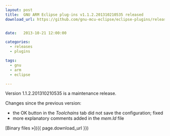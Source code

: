 ```yaml
---
layout: post
title:  GNU ARM Eclipse plug-ins v1.1.2.201310210535 released
download_url: https://github.com/gnu-mcu-eclipse/eclipse-plugins/releases/tag/v1.1.2-201310210535


date:   2013-10-21 12:00:00

categories:
  - releases
  - plugins

tags:
  - gnu
  - arm
  - eclipse

---
```


Version 1.1.2.201310210535 is a maintenance release.

Changes since the previous version:

- the OK button in the _Toolchains_ tab did not save the configuration; fixed
- more explanatory comments added in the _mem.ld_ file

[Binary files »]({{ page.download_url }})
